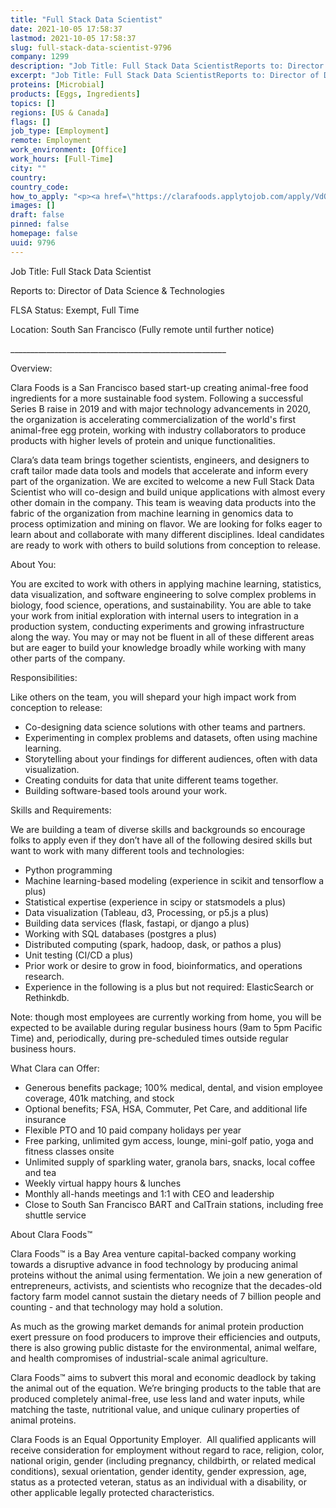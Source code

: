 ```yaml
---
title: "Full Stack Data Scientist"
date: 2021-10-05 17:58:37
lastmod: 2021-10-05 17:58:37
slug: full-stack-data-scientist-9796
company: 1299
description: "Job Title: Full Stack Data ScientistReports to: Director of Data Science & TechnologiesFLSA Status: Exempt, Full TimeLocation: South San Francisco (Fully remote until further notice)______________________________________________________Overview:"
excerpt: "Job Title: Full Stack Data ScientistReports to: Director of Data Science & TechnologiesFLSA Status: Exempt, Full TimeLocation: South San Francisco (Fully remote until further notice)______________________________________________________Overview:"
proteins: [Microbial]
products: [Eggs, Ingredients]
topics: []
regions: [US & Canada]
flags: []
job_type: [Employment]
remote: Employment
work_environment: [Office]
work_hours: [Full-Time]
city: ""
country: 
country_code: 
how_to_apply: "<p><a href=\"https://clarafoods.applytojob.com/apply/VdQyTMzX6B/Full-Stack-Data-Scientist\">https://clarafoods.applytojob.com/apply/VdQyTMzX6B/Full-Stack-Data-Scie…</a></p>"
images: []
draft: false
pinned: false
homepage: false
uuid: 9796
---
```

<p>Job Title: Full Stack Data Scientist</p>
<p>Reports to: Director of Data Science & Technologies</p>
<p>FLSA Status: Exempt, Full Time</p>
<p>Location: South San Francisco (Fully remote until further notice)</p>
<p>______________________________________________________</p>
<p>Overview:</p>
<p>Clara Foods is a San Francisco based start-up creating animal-free food ingredients for a more sustainable food system. Following a successful Series B raise in 2019 and with major technology advancements in 2020, the organization is accelerating commercialization of the world's first animal-free egg protein, working with industry collaborators to produce products with higher levels of protein and unique functionalities.</p>
<p>Clara’s data team brings together scientists, engineers, and designers to craft tailor made data tools and models that accelerate and inform every part of the organization. We are excited to welcome a new Full Stack Data Scientist who will co-design and build unique applications with almost every other domain in the company. This team is weaving data products into the fabric of the organization from machine learning in genomics data to process optimization and mining on flavor. We are looking for folks eager to learn about and collaborate with many different disciplines. Ideal candidates are ready to work with others to build solutions from conception to release.</p>
<p>About You:</p>
<p>You are excited to work with others in applying machine learning, statistics, data visualization, and software engineering to solve complex problems in biology, food science, operations, and sustainability. You are able to take your work from initial exploration with internal users to integration in a production system, conducting experiments and growing infrastructure along the way. You may or may not be fluent in all of these different areas but are eager to build your knowledge broadly while working with many other parts of the company.</p>
<p>Responsibilities:</p>
<p>Like others on the team, you will shepard your high impact work from conception to release:</p>
<ul>
<li>Co-designing data science solutions with other teams and partners.</li>
<li>Experimenting in complex problems and datasets, often using machine learning.</li>
<li>Storytelling about your findings for different audiences, often with data visualization.</li>
<li>Creating conduits for data that unite different teams together.</li>
<li>Building software-based tools around your work.</li>
</ul>
<p>Skills and Requirements:</p>
<p>We are building a team of diverse skills and backgrounds so encourage folks to apply even if they don’t have all of the following desired skills but want to work with many different tools and technologies:</p>
<ul>
<li>Python programming</li>
<li>Machine learning-based modeling (experience in scikit and tensorflow a plus)</li>
<li>Statistical expertise (experience in scipy or statsmodels a plus)</li>
<li>Data visualization (Tableau, d3, Processing, or p5.js a plus)</li>
<li>Building data services (flask, fastapi, or django a plus)</li>
<li>Working with SQL databases (postgres a plus)</li>
<li>Distributed computing (spark, hadoop, dask, or pathos a plus)</li>
<li>Unit testing (CI/CD a plus)</li>
<li>Prior work or desire to grow in food, bioinformatics, and operations research.</li>
<li>Experience in the following is a plus but not required: ElasticSearch or Rethinkdb.</li>
</ul>
<p>Note: though most employees are currently working from home, you will be expected to be available during regular business hours (9am to 5pm Pacific Time) and, periodically, during pre-scheduled times outside regular business hours.</p>
<p>What Clara can Offer:</p>
<ul>
<li>Generous benefits package; 100% medical, dental, and vision employee coverage, 401k matching, and stock</li>
<li>Optional benefits; FSA, HSA, Commuter, Pet Care, and additional life insurance</li>
<li>Flexible PTO and 10 paid company holidays per year</li>
<li>Free parking, unlimited gym access, lounge, mini-golf patio, yoga and fitness classes onsite</li>
<li>Unlimited supply of sparkling water, granola bars, snacks, local coffee and tea</li>
<li>Weekly virtual happy hours & lunches</li>
<li>Monthly all-hands meetings and 1:1 with CEO and leadership</li>
<li>Close to South San Francisco BART and CalTrain stations, including free shuttle service</li>
</ul>
<p>About Clara Foods™</p>
<p>Clara Foods™ is a Bay Area venture capital-backed company working towards a disruptive advance in food technology by producing animal proteins without the animal using fermentation. We join a new generation of entrepreneurs, activists, and scientists who recognize that the decades-old factory farm model cannot sustain the dietary needs of 7 billion people and counting - and that technology may hold a solution.</p>
<p>As much as the growing market demands for animal protein production exert pressure on food producers to improve their efficiencies and outputs, there is also growing public distaste for the environmental, animal welfare, and health compromises of industrial-scale animal agriculture.</p>
<p>Clara Foods™ aims to subvert this moral and economic deadlock by taking the animal out of the equation. We’re bringing products to the table that are produced completely animal-free, use less land and water inputs, while matching the taste, nutritional value, and unique culinary properties of animal proteins.</p>
<p>Clara Foods is an Equal Opportunity Employer.  All qualified applicants will receive consideration for employment without regard to race, religion, color, national origin, gender (including pregnancy, childbirth, or related medical conditions), sexual orientation, gender identity, gender expression, age, status as a protected veteran, status as an individual with a disability, or other applicable legally protected characteristics.</p>
<p> </p>

